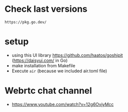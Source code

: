 # Check last versions

```
https://pkg.go.dev/
```

# setup

* using this UI library https://github.com/haatos/goshipit (https://daisyui.com/ in Go)
* make installation from Makefile
* Execute `air` (because we included air.toml file)

# Webrtc chat channel

* https://www.youtube.com/watch?v=12g6OvjyMcc
